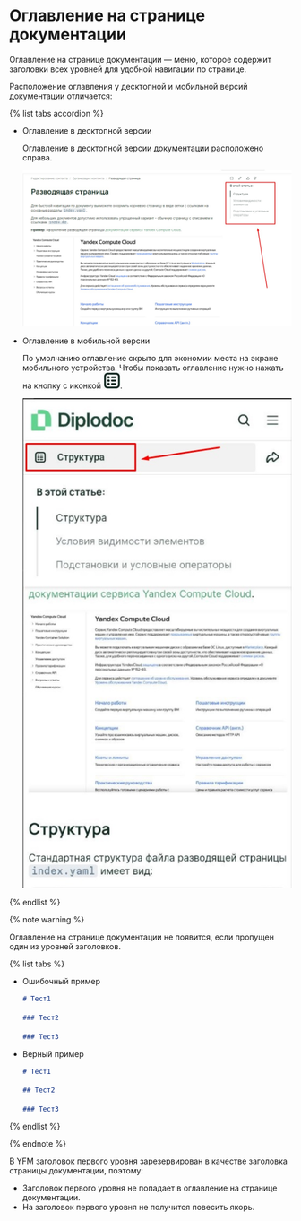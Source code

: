 # Оглавление на странице документации

Оглавление на странице документации — меню, которое содержит заголовки всех уровней для удобной навигации по странице.

Расположение оглавления у десктопной и мобильной версий документации отличается:

{% list tabs accordion %}

- Оглавление в десктопной версии

  Оглавление в десктопной версии документации расположено справа.

  ![](../_images/minitoc-desktop.jpg)

- Оглавление в мобильной версии

  По умолчанию оглавление скрыто для экономии места на экране мобильного устройства. Чтобы показать оглавление нужно нажать на кнопку с иконкой ![](../_images/minitoc_icon.jpg).

  ![](../_images/minitoc-mobile.jpg)

{% endlist %}

{% note warning %}

Оглавление на странице документации не появится, если пропущен один из уровней заголовков.

{% list tabs %}

- Ошибочный пример

  ```markdown
  # Тест1

  ### Тест2

  ### Тест3
  ```

- Верный пример

  ```markdown
  # Тест1

  ## Тест2

  ### Тест3
  ```

{% endlist %}

{% endnote %}

В YFM заголовок первого уровня зарезервирован в качестве заголовка страницы документации, поэтому:

- Заголовок первого уровня не попадает в оглавление на странице документации.
- На заголовок первого уровня не получится повесить якорь.
